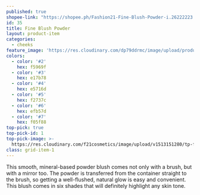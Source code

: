 ```yaml
---
published: true
shopee-link: "https://shopee.ph/Fashion21-Fine-Blush-Powder-i.26222223.826193961"
id: 35
title: Fine Blush Powder
layout: product-item
categories:
  - cheeks
feature_image: 'https://res.cloudinary.com/dp79ddrmc/image/upload/products/fineBlushPowder.jpg'
colors:
  - color: '#2'
    hex: f5969f
  - color: '#3'
    hex: e17b78
  - color: '#4'
    hex: e5716d
  - color: '#5'
    hex: f2737c
  - color: '#6'
    hex: efb57d
  - color: '#7'
    hex: f05f88
top-pick: true
top-pick-id: 1
top-pick-image: >-
  https://res.cloudinary.com/f21cosmetics/image/upload/v1513151280/tp-fine-blush.jpg
class: grid-item-1
---
```

This smooth, mineral-based powder blush comes not only with a brush, but with a mirror too. The powder is transferred from the container straight to the brush, so getting a well-flushed, natural glow is easy and convenient. This blush comes in six shades that will definitely highlight any skin tone.
